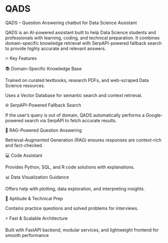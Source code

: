 # QADS
QADS – Question Answering chatbot for Data Science Assistant

QADS is an AI-powered assistant built to help Data Science students and professionals with learning, coding, and technical preparation. It combines domain-specific knowledge retrieval with SerpAPI-powered fallback search to provide highly accurate and relevant answers.

🔥 Key Features

📚 Domain-Specific Knowledge Base

Trained on curated textbooks, research PDFs, and web-scraped Data Science resources.

Uses a Vector Database for semantic search and context retrieval.

🌐 SerpAPI-Powered Fallback Search

If the user’s query is out of domain, QADS automatically performs a Google-powered search via SerpAPI to fetch accurate results.

🤖 RAG-Powered Question Answering

Retrieval-Augmented Generation (RAG) ensures responses are context-rich and fact-checked.

💻 Code Assistant

Provides Python, SQL, and R code solutions with explanations.

📊 Data Visualization Guidance

Offers help with plotting, data exploration, and interpreting insights.

🧠 Aptitude & Technical Prep

Contains practice questions and solved problems for interviews.

⚡ Fast & Scalable Architecture

Built with FastAPI backend, modular services, and lightweight frontend for smooth performance
